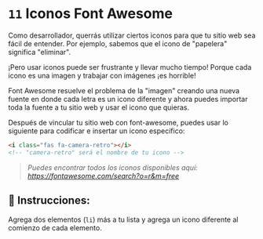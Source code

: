 # `11` Iconos Font Awesome 

Como desarrollador, querrás utilizar ciertos iconos para que tu sitio web sea fácil de entender. Por ejemplo, sabemos que el icono de "papelera" significa "eliminar".

¡Pero usar iconos puede ser frustrante y llevar mucho tiempo! Porque cada icono es una imagen y trabajar con imágenes ¡es horrible!

Font Awesome resuelve el problema de la "imagen" creando una nueva fuente en donde cada letra es un icono diferente y ahora puedes importar toda la fuente a tu sitio web y usar el icono que quieras.

Después de vincular tu sitio web con font-awesome, puedes usar lo siguiente para codificar e insertar un icono específico:

```html
<i class="fas fa-camera-retro"></i> 
<!-- "camera-retro" será el nombre de tu icono -->
```

> *Puedes encontrar todos los iconos disponibles aquí: https://fontawesome.com/search?o=r&m=free*


## 📝 Instrucciones:

Agrega dos elementos (`li`) más a tu lista y agrega un icono diferente al comienzo de cada elemento.

